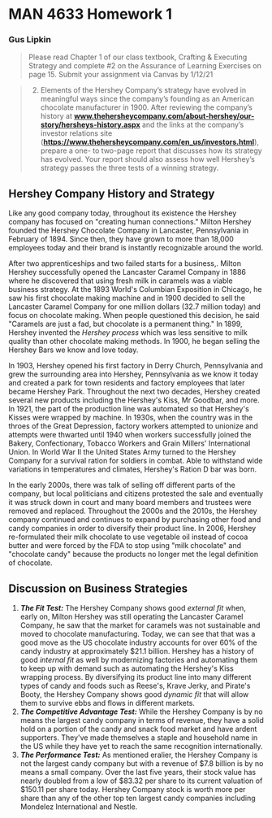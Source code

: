 # MAN 4633 Homework 1

### Gus Lipkin

> Please read Chapter 1 of our class textbook, Crafting & Executing Strategy and complete #2 on the Assurance of Learning Exercises on page 15. Submit your assignment via Canvas by 1/12/21

> 2. Elements of the Hershey Company’s strategy have evolved in meaningful ways since the company’s founding as an American chocolate manufacturer in 1900. After reviewing the company’s history at **www.thehersheycompany.com/about-hershey/our-story/hersheys-history.aspx** and the links at the company’s investor relations site (**https://www.thehersheycompany.com/en_us/investors.html**), prepare a one- to two-page report that discusses how its strategy has evolved. Your report should also assess how well Hershey’s strategy passes the three tests of a winning strategy.

## Hershey Company History and Strategy

Like any good company today, throughout its existence the Hershey company has focused on "creating human connections." Milton Hershey founded the Hershey Chocolate Company in Lancaster, Pennsylvania in February of 1894. Since then, they have grown to more than 18,000 employees today and their brand is instantly recognizable around the world. 

After two apprenticeships and two failed starts for a business,. Milton Hershey successfully opened the Lancaster Caramel Company in 1886 where he discovered that using fresh milk in caramels was a viable business strategy. At the 1893 World's Columbian Exposition in Chicago, he saw his first chocolate making machine and in 1900 decided to sell the Lancaster Caramel Company for one million dollars (32.7 million today) and focus on chocolate making. When people questioned this decision, he said "Caramels are just a fad, but chocolate is a permanent thing." In 1899, Hershey invented the *Hershey process* which was less sensitive to milk quality than other chocolate making methods. In 1900, he began selling the Hershey Bars we know and love today.

In 1903, Hershey opened his first factory in Derry Church, Pennsylvania and grew the surrounding area into Hershey, Pennsylvania as we know it today and created a park for town residents and factory employees that later became Hershey Park. Throughout the next two decades, Hershey created several new products including the Hershey's Kiss, Mr Goodbar, and more. In 1921, the part of the production line was automated so that Hershey's Kisses were wrapped by machine. In 1930s, when the country was in the throes of the Great Depression, factory workers attempted to unionize and attempts were thwarted until 1940 when workers successfully joined the Bakery, Confectionary, Tobacco Workers and Grain Millers' International Union. In World War II the United States Army turned to the Hershey Company for a survival ration for soldiers in combat. Able to withstand wide variations in temperatures and climates, Hershey's Ration D bar was born.

In the early 2000s, there was talk of selling off different parts of the company, but local politicians and citizens protested the sale and eventually it was struck down in court and many board members and trustees were removed and replaced. Throughout the 2000s and the 2010s, the Hershey company continued and continues to expand by purchasing other food and candy companies in order to diversify their product line. In 2006, Hershey re-formulated their milk chocolate to use vegetable oil instead of cocoa butter and were forced by the FDA to stop using "milk chocolate" and "chocolate candy" because the products no longer met the legal definition of chocolate.

## Discussion on Business Strategies

1. _**The Fit Test:**_ The Hershey Company shows good *external fit*  when, early on, Milton Hershey was still operating the Lancaster Caramel Company, he saw that the market for caramels was not sustainable and moved to chocolate manufacturing. Today, we can see that that was a good move as the US chocolate industry accounts for over 60% of the candy industry at approximately \$21.1 billion. Hershey has a history of good *internal fit* as well by modernizing factories and automating them to keep up with demand such as automating the Hershey's Kiss wrapping process. By diversifying its product line into many different types of candy and foods such as Reese's, Krave Jerky, and Pirate's Booty, the Hershey Company shows good *dynamic fit* that will allow them to survive ebbs and flows in different markets.
2. _**The Competitive Advantage Test:**_ While the Hershey Company is by no means the largest candy company in terms of revenue, they have a solid hold on a portion of the candy and snack food market and have ardent supporters. They've made themselves a staple and household name in the US while they have yet to reach the same recognition internationally.
3. _**The Performance Test:**_ As mentioned eralier, the Hershey Company is not the largest candy company but with a revenue of \$7.8 billion is by no means a small company. Over the last five years, their stock value has nearly doubled from a low of \$83.32 per share to its current valuation of \$150.11 per share today. Hershey Company stock is worth more per share than any of the other top ten largest candy companies including Mondelez International and Nestle.